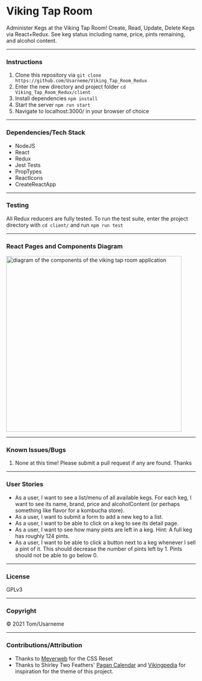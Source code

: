 # Viking Tap Room

Administer Kegs at the Viking Tap Room! Create, Read, Update, Delete Kegs via React+Redux. See keg status including name, price, pints remaining, and alcohol content.

---

### Instructions

1. Clone this repository via `git clone https://github.com/Usarneme/Viking_Tap_Room_Redux`
2. Enter the new directory and project folder `cd Viking_Tap_Room_Redux/client`
3. Install dependencies `npm install`
4. Start the server `npm run start`
5. Navigate to localhost:3000/ in your browser of choice

---

### Dependencies/Tech Stack

- NodeJS
- React
- Redux
- Jest Tests
- PropTypes
- ReactIcons
- CreateReactApp

---

### Testing

All Redux reducers are fully tested.
To run the test suite, enter the project directory with `cd client/` and run `npm run test`

---

### React Pages and Components Diagram

<img src="./VikingTapRoom.png" alt="diagram of the components of the viking tap room application" width="466px" />

---

### Known Issues/Bugs

1. None at this time! Please submit a pull request if any are found. Thanks

---

### User Stories

- As a user, I want to see a list/menu of all available kegs. For each keg, I want to see its name, brand, price and alcoholContent (or perhaps something like flavor for a kombucha store).
- As a user, I want to submit a form to add a new keg to a list.
- As a user, I want to be able to click on a keg to see its detail page.
- As a user, I want to see how many pints are left in a keg. Hint: A full keg has roughly 124 pints.
- As a user, I want to be able to click a button next to a keg whenever I sell a pint of it. This should decrease the number of pints left by 1. Pints should not be able to go below 0.

---

### License

GPLv3

---

### Copyright

&copy; 2021 Tom/Usarneme

---

### Contributions/Attribution

- Thanks to [Meyerweb](https://meyerweb.com/eric/tools/css/reset/) for the CSS Reset
- Thanks to Shirley Two Feathers' [Pagan Calendar](https://shirleytwofeathers.com/The_Blog/pagancalendar/category/norse-and-viking-festivals/) and [Vikingpedia](https://en.vikidia.org/wiki/List_of_Norse_gods_and_goddesses) for inspiration for the theme of this project.
